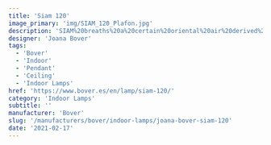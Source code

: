 ```yaml
---
title: 'Siam 120'
image_primary: 'img/SIAM_120_Plafon.jpg'
description: 'SIAM%20breaths%20a%20certain%20oriental%20air%20derived%20from%20the%20inverted%20shade.%20It%20takes%20its%20essence%20from%20MEI%20and%20offers%20a%20soft%20cascading%20light.%20These%20luminaires%20can%20be%20grouped%20in%20varying%20compositions%2C%20superposing%20shades%20partially%20one%20over%20the%20other%2C%20and%20creating%20a%20perfect%20mural%20for%20any%20space.'
designer: 'Joana Bover'
tags:
  - 'Bover'
  - 'Indoor'
  - 'Pendant'
  - 'Ceiling'
  - 'Indoor Lamps'
href: 'https://www.bover.es/en/lamp/siam-120/'
category: 'Indoor Lamps'
subtitle: ''
manufacturer: 'Bover'
slug: '/manufacturers/bover/indoor-lamps/joana-bover-siam-120'
date: '2021-02-17'
---
```

